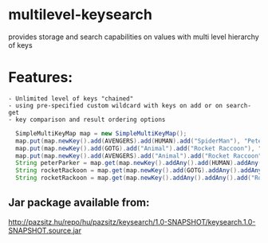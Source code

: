 # multilevel-keysearch
provides storage and search capabilities on values with multi level hierarchy of keys

# Features:
	- Unlimited level of keys "chained"
	- using pre-specified custom wildcard with keys on add or on search-get
	- key comparison and result ordering options
  
```java
  SimpleMultiKeyMap map = new SimpleMultiKeyMap();
  map.put(map.newKey().add(AVENGERS).add(HUMAN).add("SpiderMan"), "Peter Parker");
  map.put(map.newKey().add(GOTG).add("Animal").add("Rocket Raccoon"), "Rocket Raccoon");
  map.put(map.newKey().add(AVENGERS).add("Animal").add("Rocket Raccoon"), "Rocket Raccoon");
  String peterParker = map.get(map.newKey().addAny().add(HUMAN).addAny());
  String rocketRackoon = map.get(map.newKey().add(GOTG).addAny().addAny());
  String rocketRackoon = map.get(map.newKey().addAny().addAny().add("Rocket Raccoon"));
```  
  
## Jar package available from:

http://pazsitz.hu/repo/hu/pazsitz/keysearch/1.0-SNAPSHOT/keysearch.1.0-SNAPSHOT.source.jar
